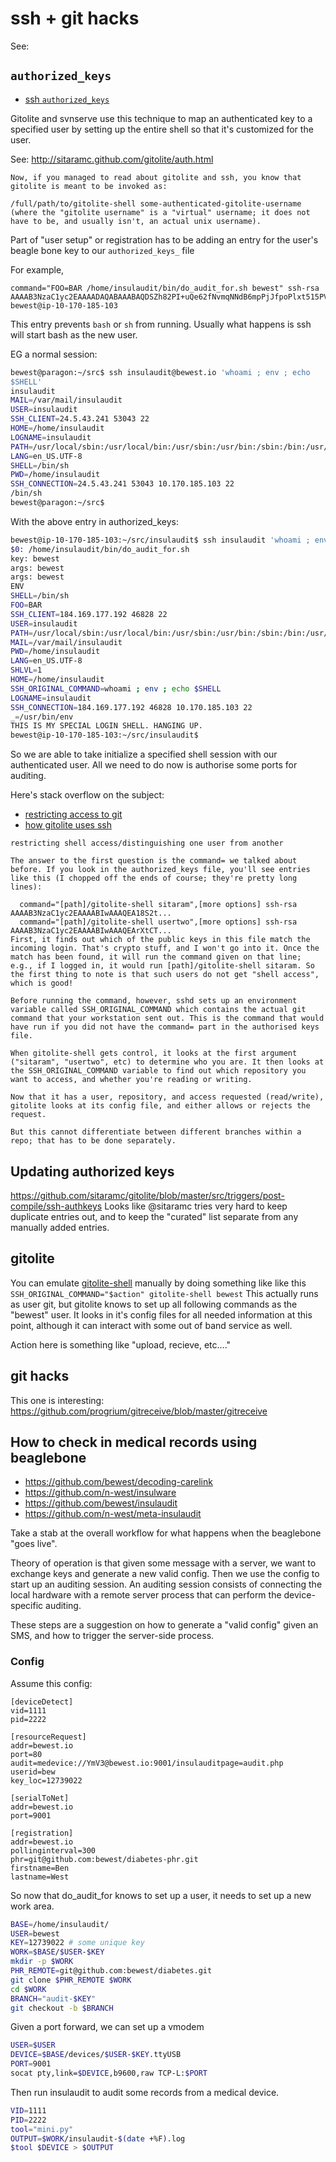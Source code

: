 # ssh + git hacks

See:
## `authorized_keys`
* [ssh `authorized_keys`](http://man.he.net/man5/authorized_keys)

Gitolite and svnserve use this technique to map an authenticated key
to a specified user by setting up the entire shell so that it's
customized for the user.

See: http://sitaramc.github.com/gitolite/auth.html
```
Now, if you managed to read about gitolite and ssh, you know that
gitolite is meant to be invoked as:

/full/path/to/gitolite-shell some-authenticated-gitolite-username
(where the "gitolite username" is a "virtual" username; it does not
have to be, and usually isn't, an actual unix username).
```

Part of "user setup" or registration has to be adding an entry for the user's
beagle bone key to our `authorized_keys_` file

For example,
```
command="FOO=BAR /home/insulaudit/bin/do_audit_for.sh bewest" ssh-rsa AAAAB3NzaC1yc2EAAAADAQABAAABAQDSZh82PI+uQe62fNvmqNNdB6mpPjJfpoPlxt515PVKjUpE49YQUXpdkbOYNHGtT5cRWdvEBJ7zVyJt0Iiy2cUVZjO2dgd/+iKwTNbFXvk9WyKP/MRwij3AHrf+nMMg9csz0qQ5JwRqBktjOuf3Vxkrf/bkUROxnvj1CU3SDNe7NUx7aGF/awwnQ19vzS/T6oCUct+ivGNWX+ZBLVLeWzPxm4T88Lw6v/ASWeHRydVtEoAOj66F1EP1R429EwBnasZi1a6sqeh3H8wNtqysaN4ultrOPsQldENKOTApZbjtAEL5u03m+/gRxu0PGymDhUFSn08ruwB8qxAedwfS4D9P bewest@ip-10-170-185-103
```
This entry prevents `bash` or `sh` from running.  Usually what happens
is ssh will start bash as the new user.

EG a normal session:
```bash
bewest@paragon:~/src$ ssh insulaudit@bewest.io 'whoami ; env ; echo
$SHELL'
insulaudit
MAIL=/var/mail/insulaudit
USER=insulaudit
SSH_CLIENT=24.5.43.241 53043 22
HOME=/home/insulaudit
LOGNAME=insulaudit
PATH=/usr/local/sbin:/usr/local/bin:/usr/sbin:/usr/bin:/sbin:/bin:/usr/games
LANG=en_US.UTF-8
SHELL=/bin/sh
PWD=/home/insulaudit
SSH_CONNECTION=24.5.43.241 53043 10.170.185.103 22
/bin/sh
bewest@paragon:~/src$ 
```

With the above entry in authorized_keys:

```bash
bewest@ip-10-170-185-103:~/src/insulaudit$ ssh insulaudit 'whoami ; env ; echo $SHELL'
$0: /home/insulaudit/bin/do_audit_for.sh
key: bewest
args: bewest
args: bewest
ENV
SHELL=/bin/sh
FOO=BAR
SSH_CLIENT=184.169.177.192 46828 22
USER=insulaudit
PATH=/usr/local/sbin:/usr/local/bin:/usr/sbin:/usr/bin:/sbin:/bin:/usr/games
MAIL=/var/mail/insulaudit
PWD=/home/insulaudit
LANG=en_US.UTF-8
SHLVL=1
HOME=/home/insulaudit
SSH_ORIGINAL_COMMAND=whoami ; env ; echo $SHELL
LOGNAME=insulaudit
SSH_CONNECTION=184.169.177.192 46828 10.170.185.103 22
_=/usr/bin/env
THIS IS MY SPECIAL LOGIN SHELL. HANGING UP.
bewest@ip-10-170-185-103:~/src/insulaudit$
```

So we are able to take initialize a specified shell session with our
authenticated user.  All we need to do now is authorise some ports for
auditing.

Here's stack overflow on the subject:
* [restricting access to git](http://superuser.com/questions/299927/can-you-specify-git-shell-in-ssh-authorized-keys-to-restrict-access-to-only-git)
* [how gitolite uses ssh](http://sitaramc.github.com/gitolite/glssh.html)

```
restricting shell access/distinguishing one user from another

The answer to the first question is the command= we talked about
before. If you look in the authorized_keys file, you'll see entries
like this (I chopped off the ends of course; they're pretty long
lines):

  command="[path]/gitolite-shell sitaram",[more options] ssh-rsa AAAAB3NzaC1yc2EAAAABIwAAAQEA18S2t...
  command="[path]/gitolite-shell usertwo",[more options] ssh-rsa AAAAB3NzaC1yc2EAAAABIwAAAQEArXtCT...
First, it finds out which of the public keys in this file match the
incoming login. That's crypto stuff, and I won't go into it. Once the
match has been found, it will run the command given on that line;
e.g., if I logged in, it would run [path]/gitolite-shell sitaram. So
the first thing to note is that such users do not get "shell access",
which is good!

Before running the command, however, sshd sets up an environment
variable called SSH_ORIGINAL_COMMAND which contains the actual git
command that your workstation sent out. This is the command that would
have run if you did not have the command= part in the authorised keys
file.

When gitolite-shell gets control, it looks at the first argument
("sitaram", "usertwo", etc) to determine who you are. It then looks at
the SSH_ORIGINAL_COMMAND variable to find out which repository you
want to access, and whether you're reading or writing.

Now that it has a user, repository, and access requested (read/write),
gitolite looks at its config file, and either allows or rejects the
request.

But this cannot differentiate between different branches within a
repo; that has to be done separately.
```

## Updating authorized keys
https://github.com/sitaramc/gitolite/blob/master/src/triggers/post-compile/ssh-authkeys
Looks like @sitaramc tries very hard to keep duplicate entries out,
and to keep the "curated" list separate from any manually added
entries.

## gitolite

You can emulate
[gitolite-shell](https://github.com/sitaramc/gitolite/blob/master/src/gitolite-shell)
manually by doing something like like this
`SSH_ORIGINAL_COMMAND="$action" gitolite-shell bewest`
This actually runs as user git, but gitolite knows to set up all
following commands as the "bewest" user.  It looks in it's config
files for all needed information at this point, although it can
interact with some out of band service as well.

Action here is something like "upload, recieve, etc...." 


## git hacks
This one is interesting:
https://github.com/progrium/gitreceive/blob/master/gitreceive

## How to check in medical records using beaglebone

* https://github.com/bewest/decoding-carelink
* https://github.com/n-west/insulware
* https://github.com/bewest/insulaudit
* https://github.com/n-west/meta-insulaudit

Take a stab at the overall workflow for what happens when the beaglebone "goes live".

Theory of operation is that given some message with a server, we want to exchange keys and generate a new valid config.
Then we use the config to start up an auditing session.  An auditing session consists of connecting the local hardware with a remote server process that can perform the device-specific auditing.

These steps are a suggestion on how to generate a "valid config" given an SMS, and how to trigger the server-side process.

### Config

Assume this config:

```
[deviceDetect]
vid=1111
pid=2222

[resourceRequest]
addr=bewest.io
port=80
audit=medevice://YmV3@bewest.io:9001/insulauditpage=audit.php
userid=bew
key_loc=12739022

[serialToNet]
addr=bewest.io
port=9001

[registration]
addr=bewest.io
pollinginterval=300
phr=git@github.com:bewest/diabetes-phr.git
firstname=Ben
lastname=West
```

So now that do_audit_for knows to set up a user, it needs to set up a
new work area.
```bash
BASE=/home/insulaudit/
USER=bewest
KEY=12739022 # some unique key
WORK=$BASE/$USER-$KEY
mkdir -p $WORK
PHR_REMOTE=git@github.com:bewest/diabetes.git
git clone $PHR_REMOTE $WORK
cd $WORK
BRANCH="audit-$KEY"
git checkout -b $BRANCH
```


Given a port forward, we can set up a vmodem
```bash
USER=$USER
DEVICE=$BASE/devices/$USER-$KEY.ttyUSB
PORT=9001
socat pty,link=$DEVICE,b9600,raw TCP-L:$PORT
```

Then run insulaudit to audit some records from a medical device.
```bash
VID=1111
PID=2222
tool="mini.py"
OUTPUT=$WORK/insulaudit-$(date +%F).log
$tool $DEVICE > $OUTPUT
```

